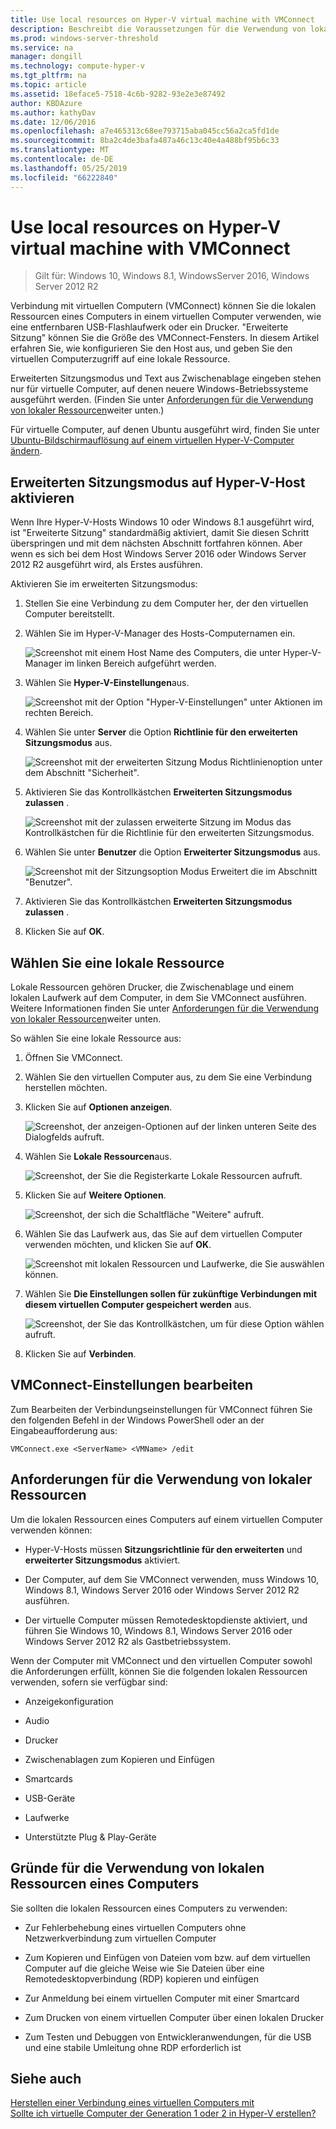 ```yaml
---
title: Use local resources on Hyper-V virtual machine with VMConnect
description: Beschreibt die Voraussetzungen für die Verwendung von lokalen Ressourcen mit VMConnect
ms.prod: windows-server-threshold
ms.service: na
manager: dongill
ms.technology: compute-hyper-v
ms.tgt_pltfrm: na
ms.topic: article
ms.assetid: 18eface5-7518-4c6b-9282-93e2e3e87492
author: KBDAzure
ms.author: kathyDav
ms.date: 12/06/2016
ms.openlocfilehash: a7e465313c68ee793715aba045cc56a2ca5fd1de
ms.sourcegitcommit: 8ba2c4de3bafa487a46c13c40e4a488bf95b6c33
ms.translationtype: MT
ms.contentlocale: de-DE
ms.lasthandoff: 05/25/2019
ms.locfileid: "66222840"
---
```

# <a name="use-local-resources-on-hyper-v-virtual-machine-with-vmconnect"></a>Use local resources on Hyper-V virtual machine with VMConnect

>Gilt für: Windows 10, Windows 8.1, WindowsServer 2016, Windows Server 2012 R2

Verbindung mit virtuellen Computern (VMConnect) können Sie die lokalen Ressourcen eines Computers in einem virtuellen Computer verwenden, wie eine entfernbaren USB-Flashlaufwerk oder ein Drucker. "Erweiterte Sitzung" können Sie die Größe des VMConnect-Fensters. In diesem Artikel erfahren Sie, wie konfigurieren Sie den Host aus, und geben Sie den virtuellen Computerzugriff auf eine lokale Ressource.

Erweiterten Sitzungsmodus und Text aus Zwischenablage eingeben stehen nur für virtuelle Computer, auf denen neuere Windows-Betriebssysteme ausgeführt werden. \(Finden Sie unter [Anforderungen für die Verwendung von lokaler Ressourcen](#requirements-for-using-local-resources)weiter unten.\) 

Für virtuelle Computer, auf denen Ubuntu ausgeführt wird, finden Sie unter [Ubuntu-Bildschirmauflösung auf einem virtuellen Hyper-V-Computer ändern](https://blogs.msdn.microsoft.com/virtual_pc_guy/2014/09/19/changing-ubuntu-screen-resolution-in-a-hyper-v-vm/). 
  
## <a name="turn-on-enhanced-session-mode-on-a-hyper-v-host"></a>Erweiterten Sitzungsmodus auf Hyper-V-Host aktivieren  
Wenn Ihre Hyper-V-Hosts Windows 10 oder Windows 8.1 ausgeführt wird, ist "Erweiterte Sitzung" standardmäßig aktiviert, damit Sie diesen Schritt überspringen und mit dem nächsten Abschnitt fortfahren können. Aber wenn es sich bei dem Host Windows Server 2016 oder Windows Server 2012 R2 ausgeführt wird, als Erstes ausführen. 
  
Aktivieren Sie im erweiterten Sitzungsmodus:

1.  Stellen Sie eine Verbindung zu dem Computer her, der den virtuellen Computer bereitstellt.  
  
2.  Wählen Sie im Hyper-V-Manager des Hosts-Computernamen ein.  
  
    ![Screenshot mit einem Host Name des Computers, die unter Hyper-V-Manager im linken Bereich aufgeführt werden.](media/Hyper-V-HyperVManager-HostNameSelected.png)  
  
3.  Wählen Sie **Hyper-V-Einstellungen**aus.  
  
    ![Screenshot mit der Option "Hyper-V-Einstellungen" unter Aktionen im rechten Bereich.](media/HyperV-ActionsHyperVSettings.png)  
  
4.  Wählen Sie unter **Server** die Option **Richtlinie für den erweiterten Sitzungsmodus** aus.  
  
    ![Screenshot mit der erweiterten Sitzung Modus Richtlinienoption unter dem Abschnitt "Sicherheit".](media/Hyper-V-Settings-ServerEnhancedSessionModePolicy.png)  
  
5.  Aktivieren Sie das Kontrollkästchen **Erweiterten Sitzungsmodus zulassen** .  
  
    ![Screenshot mit der zulassen erweiterte Sitzung im Modus das Kontrollkästchen für die Richtlinie für den erweiterten Sitzungsmodus.](media/Hyper-V-Settings-EnhancedSessionModePolicyCheckBox.png)  
  
6.  Wählen Sie unter **Benutzer** die Option **Erweiterter Sitzungsmodus** aus.  
  
    ![Screenshot mit der Sitzungsoption Modus Erweitert die im Abschnitt "Benutzer". ](media/Hyper-V-Settings-UserEnhancedSessionMode.png)  
  
7.  Aktivieren Sie das Kontrollkästchen **Erweiterten Sitzungsmodus zulassen** .  
  
8.  Klicken Sie auf **OK**.  
  
## <a name="choose-a-local-resource"></a>Wählen Sie eine lokale Ressource

Lokale Ressourcen gehören Drucker, die Zwischenablage und einem lokalen Laufwerk auf dem Computer, in dem Sie VMConnect ausführen. Weitere Informationen finden Sie unter [Anforderungen für die Verwendung von lokaler Ressourcen](#requirements-for-using-local-resources)weiter unten.  
  
So wählen Sie eine lokale Ressource aus:
  
1.  Öffnen Sie VMConnect.  
  
2.  Wählen Sie den virtuellen Computer aus, zu dem Sie eine Verbindung herstellen möchten.  
  
3.  Klicken Sie auf **Optionen anzeigen**.  
  
    ![Screenshot, der anzeigen-Optionen auf der linken unteren Seite des Dialogfelds aufruft.](media/HyperV-VMConnect-DisplayConfig.png)  
  
4.  Wählen Sie **Lokale Ressourcen**aus.  
  
    ![Screenshot, der Sie die Registerkarte Lokale Ressourcen aufruft.](media/HyperV-VMConnect-DisplayConfig-LocalResources.png)  
  
5.  Klicken Sie auf **Weitere Optionen**.  
  
    ![Screenshot, der sich die Schaltfläche "Weitere" aufruft.](media/HyperV-VMConnect-DisplayConfig-LocalResourcesMore.png)  
  
6.  Wählen Sie das Laufwerk aus, das Sie auf dem virtuellen Computer verwenden möchten, und klicken Sie auf **OK**.  
  
    ![Screenshot mit lokalen Ressourcen und Laufwerke, die Sie auswählen können.](media/HyperV-VMConnect-Settings-LocalResourcesDrives.png)  
  
7.  Wählen Sie **Die Einstellungen sollen für zukünftige Verbindungen mit diesem virtuellen Computer gespeichert werden** aus.  
  
    ![Screenshot, der Sie das Kontrollkästchen, um für diese Option wählen aufruft.](media/HyperV-VMConnect-SaveSettings.png)  
  
8.  Klicken Sie auf **Verbinden**.  
  
## <a name="edit-vmconnect-settings"></a>VMConnect-Einstellungen bearbeiten

Zum Bearbeiten der Verbindungseinstellungen für VMConnect führen Sie den folgenden Befehl in der Windows PowerShell oder an der Eingabeaufforderung aus:  
  
`VMConnect.exe <ServerName> <VMName> /edit`  
  
## <a name="requirements-for-using-local-resources"></a>Anforderungen für die Verwendung von lokaler Ressourcen

Um die lokalen Ressourcen eines Computers auf einem virtuellen Computer verwenden können:  
  
-   Hyper-V-Hosts müssen **Sitzungsrichtlinie für den erweiterten** und **erweiterter Sitzungsmodus** aktiviert.  
  
-   Der Computer, auf dem Sie VMConnect verwenden, muss Windows 10, Windows 8.1, Windows Server 2016 oder Windows Server 2012 R2 ausführen.  
  
-   Der virtuelle Computer müssen Remotedesktopdienste aktiviert, und führen Sie Windows 10, Windows 8.1, Windows Server 2016 oder Windows Server 2012 R2 als Gastbetriebssystem.  
  
Wenn der Computer mit VMConnect und den virtuellen Computer sowohl die Anforderungen erfüllt, können Sie die folgenden lokalen Ressourcen verwenden, sofern sie verfügbar sind:  
  
-   Anzeigekonfiguration  
  
-   Audio
  
-   Drucker  
  
-   Zwischenablagen zum Kopieren und Einfügen  
  
-   Smartcards  
  
-   USB-Geräte  
  
-   Laufwerke  
  
-   Unterstützte Plug &amp; Play-Geräte  
  
## <a name="why-use-a-computers-local-resources"></a>Gründe für die Verwendung von lokalen Ressourcen eines Computers
Sie sollten die lokalen Ressourcen eines Computers zu verwenden:  
  
-   Zur Fehlerbehebung eines virtuellen Computers ohne Netzwerkverbindung zum virtuellen Computer  
  
-   Zum Kopieren und Einfügen von Dateien vom bzw. auf dem virtuellen Computer auf die gleiche Weise wie Sie Dateien über eine Remotedesktopverbindung (RDP) kopieren und einfügen  
  
-   Zur Anmeldung bei einem virtuellen Computer mit einer Smartcard  
  
-   Zum Drucken von einem virtuellen Computer über einen lokalen Drucker  
  
-   Zum Testen und Debuggen von Entwickleranwendungen, für die USB und eine stabile Umleitung ohne RDP erforderlich ist  
  
## <a name="see-also"></a>Siehe auch  
[Herstellen einer Verbindung eines virtuellen Computers mit](https://technet.microsoft.com/library/cc742407.aspx)  
[Sollte ich virtuelle Computer der Generation 1 oder 2 in Hyper-V erstellen?](../plan/Should-I-create-a-generation-1-or-2-virtual-machine-in-Hyper-V.md)



